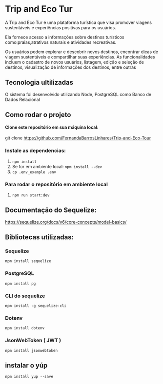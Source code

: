 # Trip and Eco Tur

A Trip and Eco Tur é uma plataforma turística que visa promover viagens sustentáveis e experiências positivas para os usuários. 

Ela fornece acesso a informações sobre destinos turísticos como:praias,atrativos naturais e atividades recreativas.

Os usuários podem explorar e descobrir novos destinos, encontrar dicas de viagem sustentáveis e compartilhar suas experiências. As funcionalidades incluem o cadastro de novos usuários, listagem, edição e seleção de destinos, visualização de informações dos destinos, entre outras

## Tecnologia ultilizadas

O sistema foi desenvolvido utilizando Node, PostgreSQL como Banco de Dados Relacional

## Como rodar o projeto

#### Clone este repositório em sua máquina local:

git clone 
https://github.com/FernandaBarrosLinhares/Trip-and-Eco-Tour


### Instale as dependencias:
1. `npm install`
2. Se for em ambiente local: `npm install --dev`
3. `cp .env_example .env`

### Para rodar o repositório em ambiente local
1. `npm run start:dev`

## Documentação do Sequelize:
https://sequelize.org/docs/v6/core-concepts/model-basics/

## Bibliotecas utilizadas:

### Sequelize
`npm install sequelize` 
### PostgreSQL
`npm install pg` 
### CLI do sequelize
`npm install -g sequelize-cli` 
### Dotenv
`npm install dotenv`
### JsonWebToken ( JWT )
`npm install jsonwebtoken`
## instalar o yúp
`npm install yup --save`







